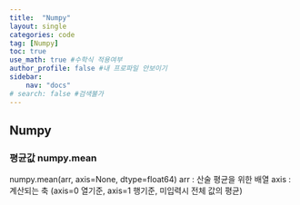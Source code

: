 ```yaml
---
title:  "Numpy"
layout: single
categories: code
tag: [Numpy]
toc: true
use_math: true #수학식 적용여부
author_profile: false #내 프로파일 안보이기
sidebar:
    nav: "docs" 
# search: false #검색불가
---
```


## Numpy
### 평균값 numpy.mean
numpy.mean(arr, axis=None, dtype=float64)
arr : 산술 평균을 위한 배열
axis : 계산되는 축 (axis=0 열기준, axis=1 행기준, 미입력시 전체 값의 평균)



